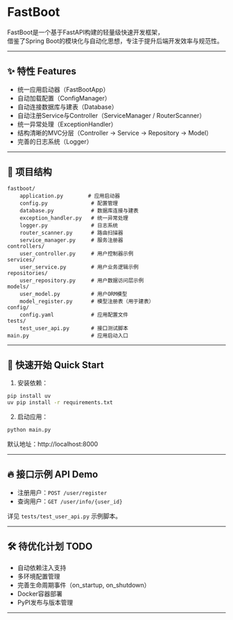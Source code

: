 # FastBoot

FastBoot是一个基于FastAPI构建的轻量级快速开发框架，  
借鉴了Spring Boot的模块化与自动化思想，专注于提升后端开发效率与规范性。

---

## ✨ 特性 Features

- 统一应用启动器（FastBootApp）
- 自动加载配置（ConfigManager）
- 自动连接数据库与建表（Database）
- 自动注册Service与Controller（ServiceManager / RouterScanner）
- 统一异常处理（ExceptionHandler）
- 结构清晰的MVC分层（Controller → Service → Repository → Model）
- 完善的日志系统（Logger）

---
## 📂 项目结构

```plaintext
fastboot/
    application.py        # 应用启动器
    config.py              # 配置管理
    database.py            # 数据库连接与建表
    exception_handler.py   # 统一异常处理
    logger.py              # 日志系统
    router_scanner.py      # 路由扫描器
    service_manager.py     # 服务注册器
controllers/
    user_controller.py     # 用户控制器示例
services/
    user_service.py        # 用户业务逻辑示例
repositories/
    user_repository.py     # 用户数据访问层示例
models/
    user_model.py          # 用户ORM模型
    model_register.py      # 模型注册表（用于建表）
config/
    config.yaml            # 应用配置文件
tests/
    test_user_api.py       # 接口测试脚本
main.py                    # 应用启动入口
```
---

## 🚀 快速开始 Quick Start

1. 安装依赖：

```bash
pip install uv
uv pip install -r requirements.txt
```

2. 启动应用：

```bash
python main.py
```

默认地址：http://localhost:8000

---

## 🔥 接口示例 API Demo

- 注册用户：`POST /user/register`
- 查询用户：`GET /user/info/{user_id}`

详见 `tests/test_user_api.py` 示例脚本。

---

## 🛠️ 待优化计划 TODO

- 自动依赖注入支持
- 多环境配置管理
- 完善生命周期事件（on_startup, on_shutdown）
- Docker容器部署
- PyPI发布与版本管理

---
